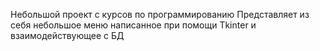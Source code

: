 Небольшой проект с курсов по программированию
  Представляет из себя небольшое меню написанное при помощи Tkinter
  и взаимодействующее с БД

